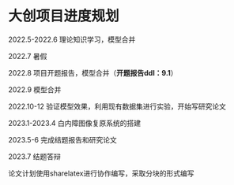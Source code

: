# 大创项目进度规划

2022.5-2022.6 理论知识学习，模型合并

2022.7 暑假

2022.8 项目开题报告，模型合并（**开题报告ddl：9.1**）

2022.9 模型合并

2022.10-12 验证模型效果，利用现有数据集进行实验，开始写研究论文

2023.1-2023.4 白内障图像复原系统的搭建

2023.5-6 完成结题报告和研究论文

2023.7 结题答辩

论文计划使用sharelatex进行协作编写，采取分块的形式编写